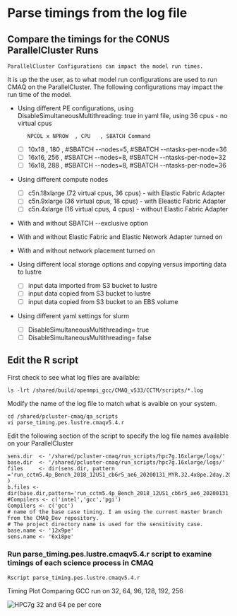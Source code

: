 # Parse timings from the log file 

## Compare the timings for the CONUS ParallelCluster Runs

```{note}
ParallelCluster Configurations can impact the model run times.
```

It is up the the user, as to what model run configurations are used to run CMAQ on the ParallelCluster.
The following configurations may impact the run time of the model.

* Using different PE configurations, using DisableSimultaneousMultithreading: true in yaml file, using 36 cpus - no virtual cpus
         
         NPCOL x NPROW  , CPU   , SBATCH Command  
   - [ ] 10x18 , 180  ,    #SBATCH --nodes=5, #SBATCH --ntasks-per-node=36
   - [ ] 16x16,  256  ,    #SBATCH --nodes=8, #SBATCH --ntasks-per-node=32
   - [ ] 16x18,  288  ,    #SBATCH --nodes=8, #SBATCH --ntasks-per-node=36

* Using different compute nodes   

   - [ ] c5n.18xlarge  (72 virtual cpus, 36 cpus) - with Elastic Fabric Adapter
   - [ ] c5n.9xlarge   (36 virtual cpus, 18 cpus) - with Eleastic Fabric Adapter
   - [ ] c5n.4xlarge   (16 virtual cpus, 4 cpus) - without Elastic Fabric Adapter

* With and without SBATCH --exclusive option

* With and without Elastic Fabric and Elastic Network Adapter turned on

* With and without network placement turned on

* Using different local storage options and copying versus importing data to lustre

   - [ ] input data imported from S3 bucket to lustre
   - [ ] input data copied from S3 bucket to lustre
   - [ ] input data copied from S3 bucket to an EBS volume

* Using different yaml settings for slurm  

   - [ ] DisableSimultaneousMultithreading= true
   - [ ] DisableSimultaneousMultithreading= false

## Edit the R script 

First check to see what log files are available:

`ls -lrt /shared/build/openmpi_gcc/CMAQ_v533/CCTM/scripts/*.log`


Modify the name of the log file to match what is avaible on your system.

```
cd /shared/pcluster-cmaq/qa_scripts
vi parse_timing.pes.lustre.cmaqv5.4.r
```

Edit the following section of the script to specify the log file names available on your ParallelCluster

```
sens.dir  <- '/shared/pcluster-cmaq/run_scripts/hpc7g.16xlarge/logs/'
base.dir  <- '/shared/pcluster-cmaq/run_scripts/hpc7g.16xlarge/logs/'
files     <- dir(sens.dir, pattern ='run_cctm5.4p_Bench_2018_12US1_cb6r5_ae6_20200131_MYR.32.4x8pe.2day.20171222start.1x32.log' )
b.files <- dir(base.dir,pattern='run_cctm5.4p_Bench_2018_12US1_cb6r5_ae6_20200131_MYR.64.8x8pe.2day.20171222start.2x32.log')
#Compilers <- c('intel','gcc','pgi')
Compilers <- c('gcc')
# name of the base case timing. I am using the current master branch from the CMAQ_Dev repository.
# The project directory name is used for the sensitivity case.
base.name <- '12x9pe'
sens.name <- '6x18pe'
```


### Run parse_timing.pes.lustre.cmaqv5.4.r script to examine timings of each science process in CMAQ

```
Rscript parse_timing.pes.lustre.cmaqv5.4.r
```

Timing Plot Comparing GCC run on 32, 64, 96, 128, 192, 256

![HPC7g 32 and 64 pe per core](../../qa_plots/timing_plots/HPC7gpes_32_64.png)
